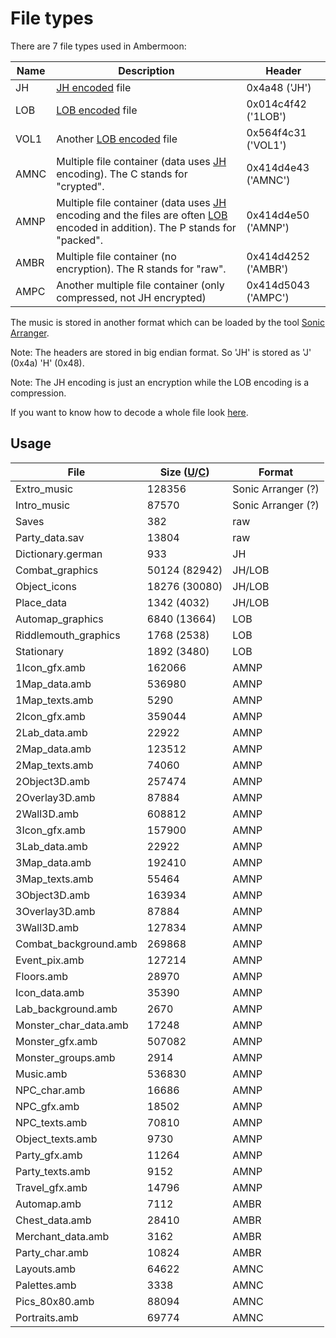 # File types

There are 7 file types used in Ambermoon:

Name | Description | Header
---- | ---- | ----
JH | [JH encoded](JH.md) file | 0x4a48 ('JH')
LOB | [LOB encoded](LOB.md) file | 0x014c4f42 ('1LOB')
VOL1 | Another [LOB encoded](LOB.md) file | 0x564f4c31 ('VOL1')
AMNC | Multiple file container (data uses [JH](JH.md) encoding). The C stands for "crypted". | 0x414d4e43 ('AMNC')
AMNP | Multiple file container (data uses [JH](JH.md) encoding and the files are often [LOB](LOB.md) encoded in addition). The P stands for "packed". | 0x414d4e50 ('AMNP')
AMBR | Multiple file container (no encryption). The R stands for "raw". | 0x414d4252 ('AMBR')
AMPC | Another multiple file container (only compressed, not JH encrypted) | 0x414d5043 ('AMPC')

The music is stored in another format which can be loaded by the tool [Sonic Arranger](https://www.exotica.org.uk/wiki/Sonic_Arranger).

Note: The headers are stored in big endian format. So 'JH' is stored as 'J' (0x4a) 'H' (0x48).

Note: The JH encoding is just an encryption while the LOB encoding is a compression.

If you want to know how to decode a whole file look [here](FileDecoding.md).

## Usage

File | Size (<a name="U"></a>[U](#U "Uncompressed")/<a name="C"></a>[C](#C "Compressed")) | Format
---- | ---- | ----
Extro_music | 128356 | Sonic Arranger (?)
Intro_music | 87570 | Sonic Arranger (?)
Saves | 382 | raw
Party_data.sav | 13804 | raw
Dictionary.german | 933 | JH
Combat_graphics | 50124 (82942) | JH/LOB
Object_icons | 18276 (30080) | JH/LOB
Place_data | 1342 (4032) | JH/LOB
Automap_graphics | 6840 (13664) | LOB
Riddlemouth_graphics | 1768 (2538) | LOB
Stationary | 1892 (3480) | LOB
1Icon_gfx.amb | 162066 | AMNP
1Map_data.amb | 536980 | AMNP
1Map_texts.amb | 5290 | AMNP
2Icon_gfx.amb | 359044 | AMNP
2Lab_data.amb | 22922 | AMNP
2Map_data.amb | 123512 | AMNP
2Map_texts.amb | 74060 | AMNP
2Object3D.amb | 257474 | AMNP
2Overlay3D.amb | 87884 | AMNP
2Wall3D.amb | 608812 | AMNP
3Icon_gfx.amb | 157900 | AMNP
3Lab_data.amb | 22922 | AMNP
3Map_data.amb | 192410 | AMNP
3Map_texts.amb | 55464 | AMNP
3Object3D.amb | 163934 | AMNP
3Overlay3D.amb | 87884 | AMNP
3Wall3D.amb | 127834 | AMNP
Combat_background.amb | 269868 | AMNP
Event_pix.amb | 127214 | AMNP
Floors.amb | 28970 | AMNP
Icon_data.amb | 35390 | AMNP
Lab_background.amb | 2670 | AMNP
Monster_char_data.amb | 17248 | AMNP
Monster_gfx.amb | 507082 | AMNP
Monster_groups.amb | 2914 | AMNP
Music.amb | 536830 | AMNP
NPC_char.amb | 16686 | AMNP
NPC_gfx.amb | 18502 | AMNP
NPC_texts.amb | 70810 | AMNP
Object_texts.amb | 9730 | AMNP
Party_gfx.amb | 11264 | AMNP
Party_texts.amb | 9152 | AMNP
Travel_gfx.amb | 14796 | AMNP
Automap.amb | 7112 | AMBR
Chest_data.amb | 28410 | AMBR
Merchant_data.amb | 3162 | AMBR
Party_char.amb | 10824 | AMBR
Layouts.amb | 64622 | AMNC
Palettes.amb | 3338 | AMNC
Pics_80x80.amb | 88094 | AMNC
Portraits.amb | 69774 | AMNC